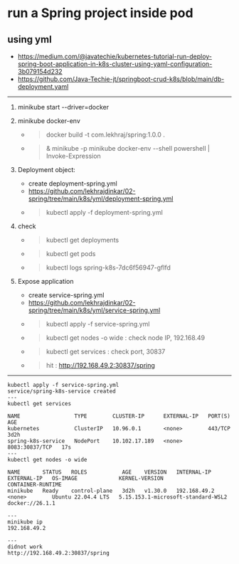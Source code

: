 # run a Spring project inside pod
## using yml 
- https://medium.com/@javatechie/kubernetes-tutorial-run-deploy-spring-boot-application-in-k8s-cluster-using-yaml-configuration-3b079154d232
- https://github.com/Java-Techie-jt/springboot-crud-k8s/blob/main/db-deployment.yaml
---

1. minikube start --driver=docker
3. minikube docker-env
   - > docker build -t com.lekhraj/spring:1.0.0 .
   - > & minikube -p minikube docker-env --shell powershell | Invoke-Expression 
4. Deployment object:
   - create deployment-spring.yml
   - https://github.com/lekhrajdinkar/02-spring/tree/main/k8s/yml/deployment-spring.yml
   - > kubectl apply -f deployment-spring.yml

5. check 
   - > kubectl get deployments
   - > kubectl get pods
   - > kubectl logs spring-k8s-7dc6f56947-gflfd
   
6. Expose application
   - create service-spring.yml
   - https://github.com/lekhrajdinkar/02-spring/tree/main/k8s/yml/service-spring.yml
   - > kubectl apply -f service-spring.yml
   - > kubectl get nodes -o wide : check node IP, 192.168.49
   - > kubectl get services : check port, 30837
   - >  hit : http://192.168.49.2:30837/spring

---

```
kubectl apply -f service-spring.yml
service/spring-k8s-service created
---
kubectl get services

NAME                 TYPE        CLUSTER-IP      EXTERNAL-IP   PORT(S)          AGE
kubernetes           ClusterIP   10.96.0.1       <none>        443/TCP          3d2h
spring-k8s-service   NodePort    10.102.17.189   <none>        8083:30837/TCP   17s
---
kubectl get nodes -o wide

NAME       STATUS   ROLES           AGE    VERSION   INTERNAL-IP    EXTERNAL-IP   OS-IMAGE             KERNEL-VERSION                       CONTAINER-RUNTIME
minikube   Ready    control-plane   3d2h   v1.30.0   192.168.49.2   <none>        Ubuntu 22.04.4 LTS   5.15.153.1-microsoft-standard-WSL2   docker://26.1.1

---
minikube ip
192.168.49.2

--- 
didnot work
http://192.168.49.2:30837/spring
```